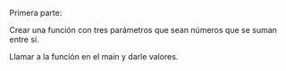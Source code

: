 Primera parte:

Crear una función con tres parámetros que sean números que se suman entre sí.

Llamar a la función en el main y darle valores.